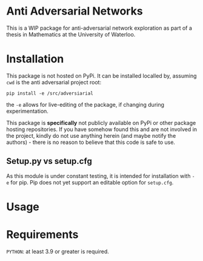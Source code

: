 # Anti Adversarial Networks

This is a WIP package for anti-adversarial network exploration as part of a thesis in Mathematics at the University of Waterloo.

# Installation

This package is not hosted on PyPi. It can be installed localled by, assuming `cwd` is the anti adversarial project root: 

`pip install -e /src/adversiarial`

the `-e` allows for live-editing of the package, if changing during experimentation. 

This package is **specifically** not publicly available on PyPi or other package hosting repositories. If you have somehow found this and are not involved in the project, kindly do not use anything herein (and maybe notify the authors) - there is no reason to believe that this code is safe to use. 

## Setup.py vs setup.cfg

As this module is under constant testing, it is intended for installation with `-e` for pip. Pip does not yet support an editable option for `setup.cfg`. 

# Usage

# Requirements

`PYTHON`: at least 3.9 or greater is required. 